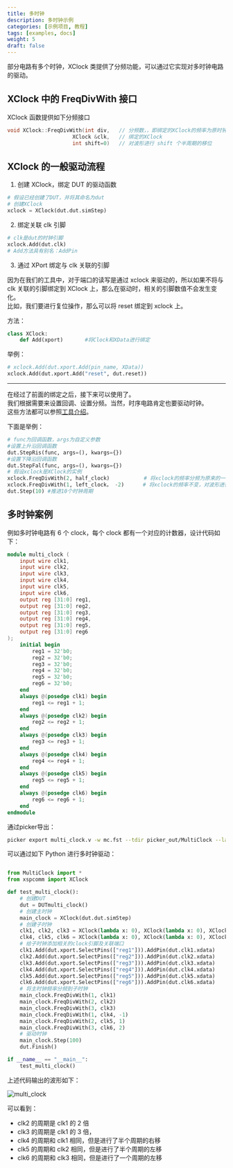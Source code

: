 ```yaml
---
title: 多时钟
description: 多时钟示例
categories: [示例项目, 教程]
tags: [examples, docs]
weight: 5
draft: false
---
```


部分电路有多个时钟，XClock 类提供了分频功能，可以通过它实现对多时钟电路的驱动。

## XClock 中的 FreqDivWith 接口

XClock 函数提供如下分频接口

```c++
void XClock::FreqDivWith(int div,   // 分频数，，即绑定的XClock的频率为原时钟频率的div分之1
                     XClock &clk,   // 绑定的XClock
                     int shift=0)   // 对波形进行 shift 个半周期的移位
```

## XClock 的一般驱动流程

1. 创建 XClock，绑定 DUT 的驱动函数

```python
# 假设已经创建了DUT，并将其命名为dut
# 创建XClock
xclock = XClock(dut.dut.simStep)
```

2. 绑定关联 clk 引脚

```python
# clk是dut的时钟引脚
xclock.Add(dut.clk)
# Add方法具有别名：AddPin
```

3. 通过 XPort 绑定与 clk 关联的引脚

因为在我们的工具中，对于端口的读写是通过 xclock 来驱动的，所以如果不将与 clk 关联的引脚绑定到 XClock 上，那么在驱动时，相关的引脚数值不会发生变化。  
比如，我们要进行复位操作，那么可以将 reset 绑定到 xclock 上。

方法：

```python
class XClock:
    def Add(xport)       #将Clock和XData进行绑定
```

举例：

```python
# xclock.Add(dut.xport.Add(pin_name, XData))
xclock.Add(dut.xport.Add("reset", dut.reset))
```

---

在经过了前面的绑定之后，接下来可以使用了。  
我们根据需要来设置回调、设置分频。当然，时序电路肯定也要驱动时钟。  
这些方法都可以参照[工具介绍](https://open-verify.cc/mlvp/docs/env_usage/picker_usage/#xclock-%E7%B1%BB)。

下面是举例：

```python
# func为回调函数，args为自定义参数
#设置上升沿回调函数
dut.StepRis(func, args=(), kwargs={})
#设置下降沿回调函数
dut.StepFal(func, args=(), kwargs={})
# 假设xclock是XClock的实例
xclock.FreqDivWith(2, half_clock)           # 将xclock的频率分频为原来的一半
xclock.FreqDivWith(1, left_clock， -2)      # 将xclock的频率不变，对波形进行一个周期的左移
dut.Step(10) #推进10个时钟周期
```

## 多时钟案例

例如多时钟电路有 6 个 clock，每个 clock 都有一个对应的计数器，设计代码如下：

```verilog
module multi_clock (
    input wire clk1,
    input wire clk2,
    input wire clk3,
    input wire clk4,
    input wire clk5,
    input wire clk6,
    output reg [31:0] reg1,
    output reg [31:0] reg2,
    output reg [31:0] reg3,
    output reg [31:0] reg4,
    output reg [31:0] reg5,
    output reg [31:0] reg6
);
    initial begin
        reg1 = 32'b0;
        reg2 = 32'b0;
        reg3 = 32'b0;
        reg4 = 32'b0;
        reg5 = 32'b0;
        reg6 = 32'b0;
    end
    always @(posedge clk1) begin
        reg1 <= reg1 + 1;
    end
    always @(posedge clk2) begin
        reg2 <= reg2 + 1;
    end
    always @(posedge clk3) begin
        reg3 <= reg3 + 1;
    end
    always @(posedge clk4) begin
        reg4 <= reg4 + 1;
    end
    always @(posedge clk5) begin
        reg5 <= reg5 + 1;
    end
    always @(posedge clk6) begin
        reg6 <= reg6 + 1;
    end
endmodule
```

通过picker导出：
```bash
picker export multi_clock.v -w mc.fst --tdir picker_out/MultiClock --lang python
```

可以通过如下 Python 进行多时钟驱动：

```python

from MultiClock import *
from xspcomm import XClock

def test_multi_clock():
    # 创建DUT
    dut = DUTmulti_clock()
    # 创建主时钟
    main_clock = XClock(dut.dut.simStep)
    # 创建子时钟
    clk1, clk2, clk3 = XClock(lambda x: 0), XClock(lambda x: 0), XClock(lambda x: 0)
    clk4, clk5, clk6 = XClock(lambda x: 0), XClock(lambda x: 0), XClock(lambda x: 0)
    # 给子时钟添加相关的clock引脚及关联端口
    clk1.Add(dut.xport.SelectPins(["reg1"])).AddPin(dut.clk1.xdata)
    clk2.Add(dut.xport.SelectPins(["reg2"])).AddPin(dut.clk2.xdata)
    clk3.Add(dut.xport.SelectPins(["reg3"])).AddPin(dut.clk3.xdata)
    clk4.Add(dut.xport.SelectPins(["reg4"])).AddPin(dut.clk4.xdata)
    clk5.Add(dut.xport.SelectPins(["reg5"])).AddPin(dut.clk5.xdata)
    clk6.Add(dut.xport.SelectPins(["reg6"])).AddPin(dut.clk6.xdata)
    # 将主时钟频率分频到子时钟
    main_clock.FreqDivWith(1, clk1)
    main_clock.FreqDivWith(2, clk2)
    main_clock.FreqDivWith(3, clk3)
    main_clock.FreqDivWith(1, clk4, -1)
    main_clock.FreqDivWith(2, clk5, 1)
    main_clock.FreqDivWith(3, clk6, 2)
    # 驱动时钟
    main_clock.Step(100)
    dut.Finish()

if __name__ == "__main__":
    test_multi_clock()
```

上述代码输出的波形如下：

![multi_clock](multiclock.png)

可以看到：

- clk2 的周期是 clk1 的 2 倍
- clk3 的周期是 clk1 的 3 倍，
- clk4 的周期和 clk1 相同，但是进行了半个周期的右移
- clk5 的周期和 clk2 相同，但是进行了半个周期的左移
- clk6 的周期和 clk3 相同，但是进行了一个周期的左移
